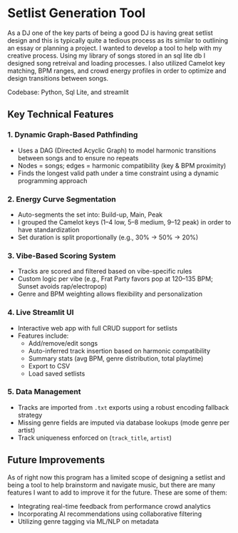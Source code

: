 # Setlist Generation Tool

As a DJ one of the key parts of being a good DJ is having great setlist design and this is typically quite a tedious process as its similar to outlining an essay or planning a project. I wanted to develop a tool to help with my creative process. Using my library of songs stored in an sql lite db I designed song retreival and loading processes. I also utilized Camelot key matching, BPM ranges, and crowd energy profiles in order to optimize and design transitions between songs.

Codebase: Python, Sql Lite, and streamlit

## Key Technical Features

### 1. **Dynamic Graph-Based Pathfinding**
- Uses a DAG (Directed Acyclic Graph) to model harmonic transitions between songs and to ensure no repeats
- Nodes = songs; edges = harmonic compatibility (key & BPM proximity)
- Finds the longest valid path under a time constraint using a dynamic programming approach

### 2. **Energy Curve Segmentation**
- Auto-segments the set into: Build-up, Main, Peak
- I grouped the Camelot keys (1–4 low, 5–8 medium, 9–12 peak) in order to have standardization
- Set duration is split proportionally (e.g., 30% → 50% → 20%)

### 3. **Vibe-Based Scoring System**
- Tracks are scored and filtered based on vibe-specific rules
- Custom logic per vibe (e.g., Frat Party favors pop at 120–135 BPM; Sunset avoids rap/electropop)
- Genre and BPM weighting allows flexibility and personalization

### 4. **Live Streamlit UI**
- Interactive web app with full CRUD support for setlists
- Features include:
  - Add/remove/edit songs
  - Auto-inferred track insertion based on harmonic compatibility
  - Summary stats (avg BPM, genre distribution, total playtime)
  - Export to CSV
  - Load saved setlists

### 5. **Data Management**
- Tracks are imported from `.txt` exports using a robust encoding fallback strategy
- Missing genre fields are imputed via database lookups (mode genre per artist)
- Track uniqueness enforced on (`track_title`, `artist`)

## Future Improvements
As of right now this program has a limited scope of designing a setlist and being a tool to help brainstorm and navigate music, but there are many features I want to add to improve it for the future.
These are some of them:
- Integrating real-time feedback from performance crowd analytics
- Incorporating AI recommendations using collaborative filtering
- Utilizing genre tagging via ML/NLP on metadata
